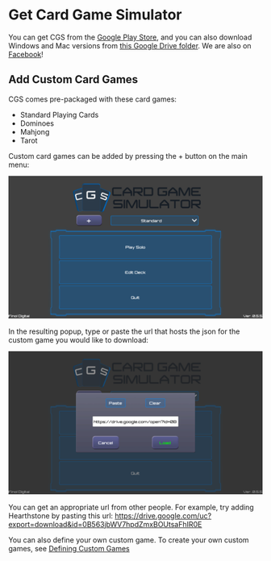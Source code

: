 # Get Card Game Simulator
You can get CGS from the [Google Play Store](https://play.google.com/store/apps/details?id=com.finoldigital.cardgamesim), and you can also download Windows and Mac versions from [this Google Drive folder](https://drive.google.com/open?id=0B563jbWV7hpdTi1TbUdjM1UwTWs). We are also on [Facebook](https://www.facebook.com/cardgamesimulator/)!

## Add Custom Card Games
CGS comes pre-packaged with these card games:
- Standard Playing Cards
- Dominoes
- Mahjong
- Tarot

Custom card games can be added by pressing the + button on the main menu:

![Main Menu Image](screenshots/mainmenu.png)

In the resulting popup, type or paste the url that hosts the json for the custom game you would like to download:

![Game Popup Image](screenshots/gamepopup.png)

You can get an appropriate url from other people. For example, try adding Hearthstone by pasting this url: https://drive.google.com/uc?export=download&id=0B563jbWV7hpdZmxBOUtsaFhIR0E

You can also define your own custom game.
To create your own custom games, see [Defining Custom Games](CUSTOMGAMES.md)
